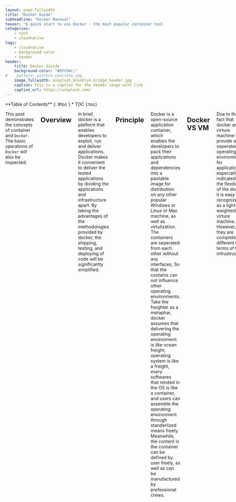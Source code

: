 ```yaml
---
layout: page-fullwidth
title: "Docker Guide"
subheadline: "Docker Mannual"
teaser: "A quick start to use Docker - the most popular container tool."
categories:
    - tech
    - cloudnative
tags:
    - cloudnative
    - background color
    - header
header:
    title: Docker Giuide
    background-color: "#EFC94C;"
#    pattern: pattern_concrete.jpg
    image_fullwidth: unsplash_brooklyn-bridge_header.jpg
    caption: This is a caption for the header image with link
    caption_url: https://unsplash.com/
---
```

<!--more-->
<div class="medium-4 medium-push-8 columns" markdown="1">
<div class="panel radius" markdown="1">
**Table of Contents**
{: #toc }
*  TOC
{:toc}
</div>
</div><!-- /.medium-4.columns -->

<div class="medium-8 medium-pull-4 columns" markdown="1">


This post demonstrates the concepts of container and `Docker`. The basic operations of `Docker` will also be inspected.

## Overview

 In brief, docker is a platform that enables developers to exploit, run and deliver applications. Docker makes it convenient to deliver the tested applications by dividing the applications and infrastructure apart. By taking the advantages of the methodologies provided by docker, the shipping, testing, and deploying of code will be significantly simplified.

## Principle

Docker is a open-source application container, which enables the developers to pack their applications and dependencies into a paotable image for distribution on any other popular Windows or Linux or Mac machine, as well as virtulization. The containers are seperated from each other without any interfaces, So that the contains can not influence other operating environments. Take the freighter as a metaphar, docker assumes that delivering the operating environment is ilke ocean freight, operating system is like a freight, every softwares that rended in the OS is like a container, and users can assemble the operating environment through standerlized means freely. Meanwhile, the content in the container can be defined by user freely, as well as can be manufactured by prefessional crews. 

## Docker VS VM

Due to the fact that docker and virture machine both provide a seperated operating environment for application, especially indicated by the flexibility of the docker, it is easy to recognize it as a light-weighted virture machine. However, they are completely different in terms of the infrustructure.

Docker can accomplish all the tasks that VM can be competent to finish. VM virtualizes all the independent system kernels when creating the virtual machine, in contrast, all the virtual machines that docker creats utilize the system kernel of host machine, which saves the resources needed in the deployment of virtualized environment. Thus, it leaves better performance to applications and it takes less system resources than VM.

![DVV](https://www.adminadminpodcast.co.uk/wp-content/uploads/2016/09/dockervsvm.jpg)
<center>Docker VS VM</center>

## The fundamental Archetecture of Docker
### Image

Image is like a template, through these templates can you form container serveices. One single image can creat many containers.
To demostrate, image is an light-weighted, executable, independent software package, which is applied to pack the environment that application requires, as well as the software that is developed based on the operating environment. It contains all the codes, library, environment variables and configuration files that needed by the execution of the particular software.

#### Principle of Image Loading

```
UnionFS (Union File System)
```
UnionFS is a file system that has the **feature of hierarchical**, light-weighted and high-performance. It enables the files to be modified layer by layer, meanwhile, it can mount different directories under the same virtual filesystem. UnionFS is the basis of Docker image system, so that images can be ingerited layer by layer.

All the Docker images are originated from a fundamental image layer, when changing or adding new contents, the new operation will be based on the parent layeres.   

### container
Docker use container technique to run a set of or a single application, which is created by image. 

A container is a **runnable instance of an image**. You can create, start, stop, move, or delete a container using the Docker API or CLI. You can connect a container to one or more networks, attach storage to it, or even create a new image based on its current state.

Fundementally, a container is nothing but a running process, with some added encapsulation features applied to it in order to keep it isolated from the host and from other containers. One of the most important aspects of container isolation is that each container interacts with its own private filesystem.

By default, a **container is relatively well isolated from other containers and its host machine**. You can control how isolated a container’s network, storage, or other underlying subsystems are from other containers or from the host machine.

A container is defined by its image as well as any configuration options you provide to it when you create or start it. When a container is removed, any changes to its state that are not stored in persistent storage disappear.


### repository
Repository is the place where the images are stored, and the repositories are divided into public repository and private repositary.

## How does docker work
Docker is a Client-Server archetecture system, the deamon of Docker is on the host, and it is accesible from the client. When DockerServer recieves the the order from Docker-Client, it will excecute the order.

The **docker client** talks to the docker daemon, which does the heavy lifting of building, running, and distributing your Docker containers. The Docker client and daemon can run on the same system, or you can connect a Docker client to a remote Docker daemon.

![DockerArch](http://img.shangdixinxi.com/up/info/201912/20191207201345166214.png)
<center>Docker Architecture</center>

## Docker Network

### Docker0

When starting Docker, there is a original virtual bridge named **Docker0** will be created on the host, and the **Docker containers started on this host will connect to this virtual bridge**. A virtual bridge works like a physical network switch, so that all the conainers on the host machine are connected to a **two-layer network via the switch**. 

Next, to assign the IP to the containers, Docker will **select a different IP address** and subnet from the private IP network segment defined by RFC1918 and assign it to Docker0. The container connected to Docker0 will select an unused IP from the subnet for use.As usual, Docker will use the network segment 172.17.0.0/16 and allocate 172.17.0.1/16 to docker0 bridge (Docker0 can be seen when using ifconfig command on the host, it can be considered as the management interface of the bridge and used as a virtual network card on the host).The network topology under stand-alone environment is as follows, and the host address is 10.10.0.186/24.

![Docker0](https://img-blog.csdnimg.cn/20200731134848991.jpg?x-oss-process=image/watermark,type_ZmFuZ3poZW5naGVpdGk,shadow_10,text_aHR0cHM6Ly9ibG9nLmNzZG4ubmV0L0hoaGhoYW9oYW8=,size_16,color_FFFFFF,t_70)
<center>Docker0 Virtual network</center>

### Evth-pair

When the docker1 and docker2 containers are created, the **evth-pair** technique will connet the IP address of docker1 between doker0 and that of docker2 between docker0.(evth-pair is a vitrual network interface in pairs)

![Network Bridge](https://img-blog.csdnimg.cn/20190702230627173.png?x-oss-process=image/watermark,type_ZmFuZ3poZW5naGVpdGk,shadow_10,text_aHR0cHM6Ly9ibG9nLmNzZG4ubmV0L21lbHRzbm93,size_16,color_FFFFFF,t_70)
<center>Network Bridge</center>

### Network Drivers

Docker’s networking subsystem is pluggable, using drivers. Several drivers exist by default, and provide core networking functionality:
+ Bridge

   + The default network driver. If you don’t specify a driver, this is the type of network you are creating. Bridge networks are usually used when your applications run in standalone containers that need to communicate.
   This is usually the best choice when you need multiple containers to communicate on the same Docker host.
+ Host

    + For standalone containers, this will **remove network isolation between the container and the Docker host**, and use the host’s networking directly. host is only available for swarm services on Docker 17.06 and higher.
    This is the best choice when the **network stack should not be isolated from the Docker host**, but you want other aspects of the container to be isolated.
* None 

    + For this container, **disable all networking**. Usually used in conjunction with a custom network driver. none is not available for swarm services. 
+ Network Plugins

    + You can **install and use third-party network plugins** with Docker. These plugins are available from Docker Hub or from third-party vendors. See the vendor’s documentation for installing and using a given network plugin.
    
### Using Bridging Networks

In terms of Docker, a bridge network uses a software bridge which allows **containers connected to the same bridge network to communicate**, while providing isolation from containers which are not connected to that bridge network.

The Docker bridge driver **automatically installs rules in the host machine** so that containers on different bridge networks cannot communicate directly with each other. However, bridge networks **apply to containers running on the same Docker daemon host**. For communication among containers running on different Docker daemon hosts, you can either manage routing at the OS level, or you can use an overlay network.

Now, for bridge networks, we can have either the **default bridge network** or the **user-defined bridge network**.

When you start Docker, a **default bridge** network (also called bridge) is created **automatically**, and newly-started containers connect to it unless otherwise specified. You can also create **user-defined custom bridge networks**. User-defined bridge networks are superior to the default bridge network.

  + User-defined bridges provide **automatic DNS resolution between containers**.  Containers on the default bridge network can only access each other by IP addresses, unless you use the ```--link``` option, which is considered legacy. On a **user-defined bridge network**, **containers can resolve each other by name or alias**.  
    Imagine an application with a web front-end and a database back-end. If you call your containers ```web``` and ```db```, the web container can connect to the ```db``` container at ```db```, no matter which Docker host the application stack is running on.  
    If you run the same application stack on the default bridge network, you need to **manually create links between the containers** (**using the legacy ```--link``` flag).** These links need to be created in both directions, so you can see this gets complex with more than two containers which need to communicate. Alternatively, you can manipulate the ```/etc/hosts``` files within the containers, but this creates problems that are difficult to debug.

  + **User-defined bridges** provide better isolation. All containers without a ```--network``` specified, are attached to the default bridge network. This can be a risk, as unrelated stacks/services/containers are then able to communicate.  
 Using a **user-defined network** provides a scoped network **in which only containers attached to that network are able to communicate**.  
 If you use `a user-defined bridge`, during a container’s lifetime, you can **connect or disconnect it from user-defined networks** on the fly. To remove a container from the default bridge network, you need to stop the container and recreate it with different network options.

In general, containers connected to the **same `user-defined bridge` network effectively expose all ports to each other**. For port to be accesible to containers or non-Docker hosts on **differnet networks**, that port must be published using `-p` or `--publish` flag.

# Basic Commands

---
## Install Docker

```shell
# 1. Uninstall old version
yum remove docker
# 2. Install the pakages
yum install -y yum-utils
# 3. Set the image repository using aliyun
yum -config-manager --add-repo http://mirrors.aliyun.com/docker-ce/linux/centos/docker-ce.repo
# 4. Refresh the yum
yum makecahe fast
# 5. Install the docker
yum install docker-ce docker-ce-cli containerd.io
# 6. Start docker
systemctl docker
# 6. Check the installation of docker
docker version
docker run hello-world
# 7. Uninstall docker 
yum remove docker-ce docker-ce-cli containerd.io
rm -rf /var/lib/docker #/var/lib/docker is the default directory of docker
```
## The process of "docker run"
```shell
docker run hello-world
Hello from Docker!
This message shows that your installation appears to be working correctly.

To generate this message, Docker took the following steps:
 1. The Docker client contacted the Docker daemon.
 2. The Docker daemon pulled the "hello-world" image from the Docker Hub.
    (amd64)
 3. The Docker daemon created a new container from that image which runs the
    executable that produces the output you are currently reading.
 4. The Docker daemon streamed that output to the Docker client, which sent it
    to your terminal.

To try something more ambitious, you can run an Ubuntu container with:
 $ docker run -it ubuntu bash

Share images, automate workflows, and more with a free Docker ID:
 https://hub.docker.com/

For more examples and ideas, visit:
 https://docs.docker.com/get-started/
```

## Operation Commands

### Help Commands
```shell
docker version
docker info
```
### Image Commands
```shell
# 1. Check the information of all the images
[root@wenhao /]# docker images
REPOSITORY          TAG                 IMAGE ID            CREATED             SIZE
centos              latest              831691599b88        3 weeks ago         215MB
nginx               latest              2622e6cca7eb        4 weeks ago         132MB
mysql               latest              be0dbf01a0f3        4 weeks ago         541MB
hello-world         latest              bf756fb1ae65        6 months ago        13.3kB
# Parameters:
   -a, --all   # List all the images
   -q, --quiet # Only list the images ID

# Images Commands
    # Search for particular images
[root@wenhao /]# docker search mysql
NAME                              DESCRIPTION                                     STARS               OFFICIAL            AUTOMATED
mysql                             MySQL is a widely used, open-source relation…   9716                [OK]             
mariadb                           MariaDB is a community-developed fork of MyS…   3539                [OK]             
mysql/mysql-server                Optimized MySQL Server Docker images. Create…   708                                     [OK]
centos/mysql-57-centos7           MySQL 5.7 SQL database server                   77                                    
mysql/mysql-cluster               Experimental MySQL Cluster Docker images. Cr…   72                                   
centurylink/mysql                 Image containing mysql. Optimized to be link…   61                                      [OK]
    # Download images
[root@wenhao /]# docker pull mysql
    # Delete images
[root@wenhao /]# docker rmi -f [ID]
[root@wenhao /]# docker rmi -f $(docker images -aq)  #Delete all the images
```
### Container commands
```shell
# Run the images as container
docker run [parameter] image
# Parameters:
--name="Name" The name of the container
-d            Run in backgroud mode
-it           Run in interactive mode
-p            To determine the port of container
              -p Host port:Container port

# Test and go inside a container
[root@wenhao /]# docker run -it centos /bin/bash
[root@08978cfe5976 /]# ls # Check the internal centos
bin  dev  etc  home  lib  lib64  lost+found  media  mnt  opt  proc  root  run  sbin  srv  sys  tmp  usr  var
[root@08978cfe5976 /]# exit
exit

# To list the running containers
docker ps
# parameters
-a            # List all the containers preciously runned
-n=?          # Display the latest-created container 
-q            # Only display the serial number of the container
-aq           # Display the serial numbers of all the containers

# Exit from the container
exit          # Stop the container and exit
Ctrl + P + Q  # Leave the container running and exit

# Delete tha Container
docker rm [Container ID]      # Delete the particular container, cannot delete the running container   
docker rm -f $(docker ps -aq) # Delete all the container

# Start and stop a container
docker start [container ID]
docker restart [container ID]
docker stop [container ID]
docker kill [container ID]

# Check the logs
docker logs -f -t --tail 
# Parameters
-tf              # To display the log
--tail number    # To display the last number of logs

# Check the info of the container
docker inspect [Container ID]

# Go inside a running container
docker exec -it [Container ID] /bin/bash   # Go into a new terminal in the container, and it is operational inside
docker attach [Container ID]               # Go into a executing terminal, cannot reboot a new process

[root@wenhao /]docker run -it centos /bin/bash
[root@d09e549f73bc /]#
[root@wenhao /]docker ps
CONTAINER ID        IMAGE               COMMAND             CREATED             STATUS              PORTS               NAMES
d09e549f73bc        centos              "/bin/bash"         19 seconds ago      Up 16 seconds                           cranky_kalam

[root@wenhao /]docker exec -it d09 /bin/bash
[root@d09e549f73bc /]# ls
bin  dev  etc  home  lib  lib64  lost+found  media  mnt  opt  proc  root  run  sbin  srv  sys  tmp  usr  var
```
### To copy one file from the container to host machine

```shell
docker cp [Container ID][Location] [Host Location] 
```
The instance below copies `test.java` in container `fff` at the location /home to 

![cp command](https://img-blog.csdnimg.cn/20200731134216840.png?x-oss-process=image/watermark,type_ZmFuZ3poZW5naGVpdGk,shadow_10,text_aHR0cHM6Ly9ibG9nLmNzZG4ubmV0L0hoaGhoYW9oYW8=,size_16,color_FFFFFF,t_70)
<center>cp Command</center>

### Commit images

```shell
docker commit -m="Description info" [Container ID] [Image name: [TAG]] # Commit the container as a new copy
```
### Container Data volume

Container Data Volume is a technique that **enables the data in the container to sychronize with the host machine or other containers**. Configuration passing between containers and the lifecycle of the Container data volume end until there are no conainers are using the source. However, once the source are copied to the host machine, the data can not be deleted.

#### Connection Between Host & Container

```shell
# Apply -v to generate the Container Data Volume**
[root@wenhao /]docker run -it -v [local machine directory]:[container dorectory] /bin.bash
```

For example, connect the mysql container with the local machine. To connect the directory **/home/mysql/conf** in the host machine with **/etc/mysql/conf.d** in the container
and connect the directory **/home/mysql/data** in the host machine with **/var/lib/mysql** in the container. 

-e means set the configuration value for the container. 

After the connection, it is shown that the files in the container are sychronized with the directory connected with it. 

![container data volume](https://img-blog.csdnimg.cn/20200731135408301.png?x-oss-process=image/watermark,type_ZmFuZ3poZW5naGVpdGk,shadow_10,text_aHR0cHM6Ly9ibG9nLmNzZG4ubmV0L0hoaGhoYW9oYW8=,size_16,color_FFFFFF,t_70)     
<center>Container Data Volume Command</center>

To create our own images: Dockerfile

```shell
# Make a file named dockerfile
# The content in the file
FROM centos

VOLUME ["volume01","volume02"]

CMD echo "----end----"
```
![dockerfile](https://img-blog.csdnimg.cn/20200731144918634.png?x-oss-process=image/watermark,type_ZmFuZ3poZW5naGVpdGk,shadow_10,text_aHR0cHM6Ly9ibG9nLmNzZG4ubmV0L0hoaGhoYW9oYW8=,size_16,color_FFFFFF,t_70)
<center>Create New Images Using Dockerfile</center>

Then, to generate the container we just created, we can see the two data volumes we just created.

![dockerfile1](https://img-blog.csdnimg.cn/2020073113555317.jpg?x-oss-process=image/watermark,type_ZmFuZ3poZW5naGVpdGk,shadow_10,text_aHR0cHM6Ly9ibG9nLmNzZG4ubmV0L0hoaGhoYW9oYW8=,size_16,color_FFFFFF,t_70)
<center>The Two Volumes</center>

Then, when we inspect into the container, there are "Mounts" that indicate that the data volumes connections are successful

![Mounts](https://img-blog.csdnimg.cn/20200731135643147.jpg?x-oss-process=image/watermark,type_ZmFuZ3poZW5naGVpdGk,shadow_10,text_aHR0cHM6Ly9ibG9nLmNzZG4ubmV0L0hoaGhoYW9oYW8=,size_16,color_FFFFFF,t_70)
<center>Two Volumes in Mounts</center>

Next, after creating a file in the container, we can find that the file also apears in the host directory.

![creat file in the container](https://img-blog.csdnimg.cn/20200731144447109.png)
<center>Creating container.TXT in Container</center>
![creat file in the container](https://img-blog.csdnimg.cn/20200731135835534.png)
<center>Appearence of the File</center>

#### Connections Between Two Containers

After demonstrating the process of data volume between host and containers, the process of container data volumes is also applied frequently between multiple containers.

Firstly, create one host container named docker01 made by the image "dannycentos".

![create the first host container](https://img-blog.csdnimg.cn/2020073114503889.png?x-oss-process=image/watermark,type_ZmFuZ3poZW5naGVpdGk,shadow_10,text_aHR0cHM6Ly9ibG9nLmNzZG4ubmV0L0hoaGhoYW9oYW8=,size_16,color_FFFFFF,t_70)
<center>create the first host container</center>

Next, create the child container named docker2 using --volume-from.

![create the second child container](https://img-blog.csdnimg.cn/20200731145052571.png?x-oss-process=image/watermark,type_ZmFuZ3poZW5naGVpdGk,shadow_10,text_aHR0cHM6Ly9ibG9nLmNzZG4ubmV0L0hoaGhoYW9oYW8=,size_16,color_FFFFFF,t_70)
<center>create the second child container</center>

After make a file named docker1 in the volume01 directory in the host container, we cd into the volume folder in the child container, we can find the docker1 file. The result indicate that the data volume is working.

![check the connection](https://img-blog.csdnimg.cn/20200731145304667.png?x-oss-process=image/watermark,type_ZmFuZ3poZW5naGVpdGk,shadow_10,text_aHR0cHM6Ly9ibG9nLmNzZG4ubmV0L0hoaGhoYW9oYW8=,size_16,color_FFFFFF,t_70)
<center>Check the Connection Between Two Container</center>

## DockerFile

DockerFile is the files that needed to create docker image which contains the command scripts.
Steps:

1. Write a dockerfile
2. "docker build" the file, to make it a image
3. "docker run" to run the image
4. "docker push" to publish the image(To DockerHub or Aliyun image repository)

When writing DockerFile,

1. Every command has to be capital letter
2. The executions run from the top to the button
3. #indicate the annotation
4. Every command will commit a new image layer.

### DockerFile Commands

```shell
FROM               # Fundamental image, all the below things begin here
MAINTAINER         # The producer of the image, usually name + e-mail
RUN                # The commands needed when running the image
ADD                # Add stuffs
WORKDIR            # The working directory of the image
VOLUME             # The directories that is being mounted
EXPOSE             # Keep the configuration of the port
CMD                # To determine the command when run the container, only the last one will work, and it can be replaced
ENTRYPOINT         # To determine the command when run the container, and it can be added command at its tail
COPY               # Similar to add, copy the file into the image
ENV                # Set the environment virables
```

**Create one unique centos**:

1. Create a dockerfile in the home directory and write the file. 
In this file, there enables the vim & ifconfig commands.

    ![Write DockerFile](https://img-blog.csdnimg.cn/20200731145547580.png?x-oss-process=image/watermark,type_ZmFuZ3poZW5naGVpdGk,shadow_10,text_aHR0cHM6Ly9ibG9nLmNzZG4ubmV0L0hoaGhoYW9oYW8=,size_16,color_FFFFFF,t_70)
    <center>Write DockerFile</center>

2. build this image, and name it as mycentos0.1

    ![Build image](https://img-blog.csdnimg.cn/20200731145629175.png)
    <center>Build image</center>

3. Run it and test it

    ![Run it and test it](https://img-blog.csdnimg.cn/20200731145822718.png?x-oss-process=image/watermark,type_ZmFuZ3poZW5naGVpdGk,shadow_10,text_aHR0cHM6Ly9ibG9nLmNzZG4ubmV0L0hoaGhoYW9oYW8=,size_16,color_FFFFFF,t_70)
    <center>Run The Image</center>

4. Run the original centos image, and it indicated that the basic image does not support the command vim and config

    ![Original Centos](https://img-blog.csdnimg.cn/20200731150102894.png)
    <center>Original Centos</center>

### The Fundamental Commands

![cp command](https://www.jqhtml.com/wp-content/uploads/2019/5/zUfQre.png)

## Creating and Removing a `user-defined bridge`

+ You can use the ```docker network create <networkName>``` command to create a **user-defined bridge network**.

For example:

```shell
$ docker network create my-net
```
You can also specify the subnet, the IP address range, the gateway, and other options. See the Docker network create reference or the output of ```docker network create --help``` for details.

+ If you don’t need a `user-defined brigde`, you can use the ```docker network rm <networkName>``` command to remove a **user-defined bridge network**. If containers are currently connected to the network, disconnect them first.

For example:

```shell
$ docker network rm my-net
```
### Connecting and Disconnecting from a `user-defined bridge`
+ You can specify the connection to a user-defined network via 2 ways:

    +  with the `--network` flag when you **create a container**

    + with the `docker network connect <networkName> <containerName>` when you have a **running container**

For example:

+ When you create a new **container**, you can specify one or more `--network` flags. This example connects a **Nginx** container to the `my-net` network. It also publishes port ***80*** in the container to port ***8080*** on the Docker host, so **external clients can access that port**. Any other container connected to the `my-net` network has access to all ports on the `my-nginx` container, and vice versa.

 ```shell
 $ docker create --name my-nginx \
   --network my-net \
   --publish 8080:80 \
  nginx:latest
 ```
+ To connect a running container to an existing user-defined bridge, use the docker network connect command. The following command connects an already-running my-nginx container to an already-existing my-net network:

```shell
$ docker network connect my-net my-nginx
```
### viewing and Configuring `user-defined bridge`

1. First, after you have created your `user-defined bridge`, you can use docker network ls to view the networks that docker has:

    ```shell
    $ docker network ls
    NETWORK ID          NAME                DRIVER              SCOPE
    048f791e7d38        bridge              bridge              local
    da8d919a1530        host                host                local
    3ed7ac5fab75        my-net              bridge              local
    72fae1701634        none                null                local
    ```
2. Then you can use docker inspect <network-id> to see details about your bridge:

    ```shell
    $ docker inspect my-net
    [
     {
         "Name": "my-net",
        "Id": "3ed7ac5fab75bec54ccbc6ed2b54aeba9cec66674f56adb3a5e42432cb7fc94b",
        "Created": "2020-07-16T06:32:34.068088939Z",
        "Scope": "local",
        "Driver": "bridge",
        "EnableIPv6": false,
        "IPAM": {
            "Driver": "default",
            "Options": {},
            "Config": [
                {
                    "Subnet": "172.18.0.0/16",
                    "Gateway": "172.18.0.1"
                }
            ]
        },
        "Internal": false,
        "Attachable": false,
        "Ingress": false,
        "ConfigFrom": {
            "Network": ""
        },
        "ConfigOnly": false,
        "Containers": {},
        "Options": {},
        "Labels": {}
     }
    ]
    ```
    Here you see that:

    + There are no containers attached to it: `"Containers": {}`

    + The Gateway is: `"Gateway": "172.18.0.1"`

3. Now, to test your `user-defined` bridge, you can create 4 containers: the first two will be connected to the bridge you created, the third will only be connected to be default bridge, and the fourth connected to both:

    ```shell
    
    $ docker run -dit --name centos1 --network my-net centos /bin/bash
    b3a8427c7365079a124d7058428d363ff8f581a71bdc3a7a9ac2210033bca875
    
    $ docker run -dit --name centos2 --network my-net centos /bin/bash
    57f2af0d01207e3a1b0da4574b9beee129430c26228eae710871346fc4641cc8
    
    $ docker run -dit --name centos3 centos /bin/bash
    a9ab787762990fc741971f22fee228e2ca3eed529e2f5c734e0aeb21dc1dbd31
    
    $ docker run -dit --name centos4 --network my-net centos /bin/bash
    8ef8f86922235bbc7dd51b4db4c447b89930620537000db77fde786be33fde02
    
    $ docker network connet bridge centos4
    ```
4. Now, if all the 4 containers are running properly, you can then **inspect the bridge** and the `my-net` to see that the containers are included properly in the `"containers"` section. You should also be able to see the **IP address** that each one has been assigned.

5. Now, you can test their communication ability by connecting each one of them to the terminal (so that you can do the `stdin` and see the `stdout` in your terminal) with the `docker container attach <container-id>` command.

    On `user-defined networks` like `my-net`, containers can **not only communicate by IP address**, but can also **resolve a container name to an IP address**. This capability is called **automatic service discovery**. However, you will see that containers not connected to the same bridge cannot communicate with each other (both `centos1` and `centos2` cannot communicate with `centos3`).

    ```shell
    C:\Users\pc> docker container attach centos1

    [root@b3a8427c7365 /]# ping -c 2 centos2

    PING centos2 (172.18.0.3) 56(84) bytes of data.
    64 bytes from centos2.my-net (172.18.0.3): icmp_seq=1   ttl=64 time=0.060 ms
    64 bytes from centos2.my-net (172.18.0.3): icmp_seq=2 ttl=64 time=0.045 ms

    --- centos2 ping statistics ---
    2 packets transmitted, 2 received, 0% packet loss, time 3ms
    rtt min/avg/max/mdev = 0.045/0.052/0.060/0.010 ms

    [root@b3a8427c7365 /]# ping -c 2 centos4
    PING centos4 (172.18.0.4) 56(84) bytes of data.
    64 bytes from centos4.my-net (172.18.0.4): icmp_seq=1 ttl=64 time=0.064 ms
    64 bytes from centos4.my-net (172.18.0.4): icmp_seq=2 ttl=64 time=0.044 ms

    --- centos4 ping statistics ---
    2 packets transmitted, 2 received, 0% packet loss, time 14ms
    rtt min/avg/max/mdev = 0.044/0.054/0.064/0.010 ms

    [root@b3a8427c7365 /]# ping -c 2 centos1
    PING centos1 (172.18.0.2) 56(84) bytes of data.
    64 bytes from b3a8427c7365 (172.18.0.2): icmp_seq=1 ttl=64 time=0.015 ms
    64 bytes from b3a8427c7365 (172.18.0.2): icmp_seq=2 ttl=64 time=0.028 ms

    --- centos1 ping statistics ---
    2 packets transmitted, 2 received, 0% packet loss, time 2ms
    rtt min/avg/max/mdev = 0.015/0.021/0.028/0.008 ms

    [root@b3a8427c7365 /]# ping -c 2 centos3
    ping: centos3: Name or service not known

    ```
    To exit the attached terminal, use Ctrl+p then Ctrl+q.

6. Finally, remember that `centos4` is connected to both the `default bridge` network and `test-net`. It should be able to reach all of the other containers. However, you will need to **address alpine3 by its IP address, which is the behavior of a default bridge**. Attach to it and run the tests.

    ```shell
    C:\Users\pc>docker container attach centos4
    
    [root@8ef8f8692223 /]# ping -c 2 centos1
    PING centos1 (172.18.0.2) 56(84) bytes of data.
    64 bytes from centos1.my-net (172.18.0.2): icmp_seq=1 ttl=64 time=0.112 ms
    64 bytes from centos1.my-net (172.18.0.2): icmp_seq=2 ttl=64 time=0.046 ms
    
    --- centos1 ping statistics ---
    2 packets transmitted, 2 received, 0% packet loss, time 8ms
    rtt min/avg/max/mdev = 0.046/0.079/0.112/0.033 ms
    
    [root@8ef8f8692223 /]# ping -c 2 centos2
    PING centos2 (172.18.0.3) 56(84) bytes of data.
    64 bytes from centos2.my-net (172.18.0.3): icmp_seq=1 ttl=64 time=0.079 ms
    64 bytes from centos2.my-net (172.18.0.3): icmp_seq=2 ttl=64 time=0.081 ms
    
    --- centos2 ping statistics ---
    2 packets transmitted, 2 received, 0% packet loss, time 40ms
    rtt min/avg/max/mdev = 0.079/0.080/0.081/0.001 ms
    
    [root@8ef8f8692223 /]# ping -c 2 centos3
    ping: centos3: Name or service not known
    
    [root@8ef8f8692223 /]# ping -c 2 172.17.0.2
    PING 172.17.0.2 (172.17.0.2) 56(84) bytes of data.
    
    --- 172.17.0.2 ping statistics ---
    2 packets transmitted, 0 received, 100% packet loss, time 5ms
    
    [root@8ef8f8692223 /]# ping -c 2 centos4
    PING centos4 (172.18.0.4) 56(84) bytes of data.
    64 bytes from 8ef8f8692223 (172.18.0.4): icmp_seq=1 ttl=64 time=0.017 ms
    64 bytes from 8ef8f8692223 (172.18.0.4): icmp_seq=2 ttl=64 time=0.045 ms
    
    --- centos4 ping statistics ---
    2 packets transmitted, 2 received, 0% packet loss, time 64ms
    rtt min/avg/max/mdev = 0.017/0.031/0.045/0.014 ms
    ```
7. Now, you have finished your testings, and you can stop and reove/disconnect all containers cnd the `my-net` network.

    ```shell
    C:\Users\pc>docker stop centos1 centos2 centos3 centos4
    centos1
    centos2
    centos3
    centos4
    
    C:\Users\pc>docker container rm centos1 centos2 centos3 centos4
    centos1
    centos2
    centos3
    centos4
    
    C:\Users\pc>docker network rm my-net
    my-net
    ```
    or if you still need those containers:

    ```shell
    C:\Users\pc> docker container stop centos1 centos2 centos3 centos4
    
    C:\Users\pc> docker network disconnect test-net centos1
    
    C:\Users\pc> docker network disconnect test-net centos2
    
    C:\Users\pc> docker network disconnect test-net centos4
    
    C:\Users\pc> docker network rm my-net
    ```

## DOcker Compose

Compose is a tool for **defining and running multi-container Docker applications**. With Compose, you use a `YAML` file to configure your application’s services. Then, with a single command, you create and start all the services from your configuration. 

Compose works in all environments: **production, staging, development, testing, as well as CI workflows**.

Using Compose is basically a three-step process:

 1. Define your app’s environment with a Dockerfile so it can be reproduced anywhere.
 2.  Define the services that make up your app in `docker-compose.yml` so they can be run together in an isolated environment.
 3.  Run `docker-compose up` and `Compose starts` and runs your entire app.

A `docker-compose.yml` looks like this:

```yaml
version: '2.0'
services:
  web:
    build: .
    ports:
    - "5000:5000"
    volumes:
    - .:/code
    - logvolume01:/var/log
    links:
    - redis
  redis:
    image: redis
volumes:
  logvolume01: {}
```

Compose has commands for managing the whole lifecycle of your application:


+ Start, stop, and rebuild services
+ View the status of running services
+ Stream the log output of running services
+ Run a one-off command on a service